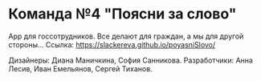 # Команда №4 "Поясни за слово"
App для госсотрудников. Все делают для граждан, а мы для другой стороны...
Ссылка: https://slackereva.github.io/poyasniSlovo/


Дизайнеры: Диана Маничкина, София Санникова.
Разработчики: Анна Лесив, Иван Емельянов, Сергей Тиханов.
